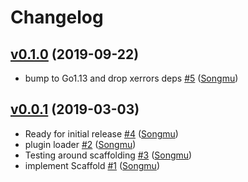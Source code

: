 # Changelog

## [v0.1.0](https://github.com/Songmu/gokoku/compare/v0.0.1...v0.1.0) (2019-09-22)

* bump to Go1.13 and drop xerrors deps [#5](https://github.com/Songmu/gokoku/pull/5) ([Songmu](https://github.com/Songmu))

## [v0.0.1](https://github.com/Songmu/gokoku/compare/b87ad7e19bdc...v0.0.1) (2019-03-03)

* Ready for initial release [#4](https://github.com/Songmu/gokoku/pull/4) ([Songmu](https://github.com/Songmu))
* plugin loader [#2](https://github.com/Songmu/gokoku/pull/2) ([Songmu](https://github.com/Songmu))
* Testing around scaffolding [#3](https://github.com/Songmu/gokoku/pull/3) ([Songmu](https://github.com/Songmu))
* implement Scaffold [#1](https://github.com/Songmu/gokoku/pull/1) ([Songmu](https://github.com/Songmu))
